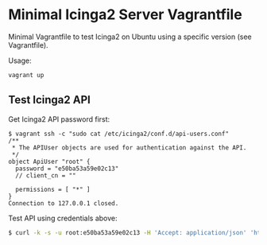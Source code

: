 # Minimal Icinga2 Server Vagrantfile

Minimal Vagrantfile to test Icinga2 on Ubuntu using a specific version (see Vagrantfile).

Usage:

```bash
vagrant up
```

## Test Icinga2 API

Get Icinga2 API password first:

```
$ vagrant ssh -c "sudo cat /etc/icinga2/conf.d/api-users.conf"
/**
 * The APIUser objects are used for authentication against the API.
 */
object ApiUser "root" {
  password = "e50ba53a59e02c13"
  // client_cn = ""

  permissions = [ "*" ]
}
Connection to 127.0.0.1 closed.
```

Test API using credentials above:

```bash
$ curl -k -s -u root:e50ba53a59e02c13 -H 'Accept: application/json' 'https://localhost:5665/v1/objects/downtimes'
```

